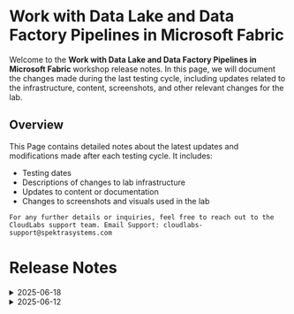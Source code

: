# Work with Data Lake and Data Factory Pipelines in Microsoft Fabric​

Welcome to the **Work with Data Lake and Data Factory Pipelines in Microsoft Fabric​** workshop release notes. In this page, we will document the changes made during the last testing cycle, including updates related to the infrastructure, content, screenshots, and other relevant changes for the lab.

## Overview

This Page contains detailed notes about the latest updates and modifications made after each testing cycle. It includes:

- Testing dates
- Descriptions of changes to lab infrastructure
- Updates to content or documentation
- Changes to screenshots and visuals used in the lab

`For any further details or inquiries, feel free to reach out to the CloudLabs support team. Email Support: cloudlabs-support@spektrasystems.com`

# Release Notes

<details>
  <summary>2025-06-18</summary>

## Infrastructure Changes

NA

## Content Changes

NA
  
## Screenshot Updates

NA

## Testing Notes

- **Testing Date**: 2025-06-18
- **Resolved Issues**: NA
---
</details>

<details>
  <summary>2025-06-12</summary>

## Infrastructure Changes

NA

## Content Changes

NA
  
## Screenshot Updates

- Minor screenshot updates to enhance overall user experience.

## Testing Notes

- **Testing Date**: 2025-06-12
- **Resolved Issues**: NA
---
</details>

